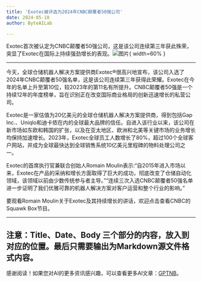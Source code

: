 ```yaml
---
title: 'Exotec被评选为2024年CNBC颠覆者50强公司'
date: 2024-05-18
author: ByteAILab

---
```


Exotec首次被认定为CNBC颠覆者50强公司，这是该公司连续第三年获此殊荣，突显了Exotec在国际上持续强劲增长的表现。![图片](https://ai-techpark.com/wp-content/uploads/2024/05/Exotec-960x540.jpg){ width=60% }

---


今天，全球仓储机器人解决方案提供商Exotec®很高兴地宣布，该公司入选了2024年CNBC颠覆者50强名单，这是该公司连续第三年获得此荣耀。Exotec在今年的名单上升至第10位，较2023年的第11名有所提升。CNBC颠覆者50强是一个持续12年的年度榜单，旨在识别正在改变国际商业格局的创新迅速增长的私营公司。

Exotec是一家估值为20亿美元的全球仓储机器人解决方案提供商，得到包括Gap Inc.、Uniqlo和迪卡侬在内的全球最大品牌的信任。自进入该行业以来，该公司在新市场如东欧和韩国的扩张，以及在亚太地区、欧洲和北美等关键市场的业务增长均保持加速增长。2023年，Exotec全球员工人数增长了80%，超过100个全球客户网站，并成为全球最快达到全球销售系统10亿美元里程碑的物料处理公司之一。

Exotec的首席执行官兼联合创始人Romain Moulin表示:“自2015年进入市场以来，Exotec在产品的采纳和增长方面取得了巨大的成功，彻底改变了仓储自动化领域，该领域以前由少数传统参与者主导。”“连续三次入选CNBC颠覆者50强名单进一步证明了我们优雅可靠的机器人解决方案对客户运营和整个行业的影响。”

要观看Romain Moulin关于Exotec及其持续增长的讲话，欢迎点击查看CNBC的Squawk Box节目。 

---

注意：Title、Date、Body 三个部分的内容，放入到对应的位置。最后只需要输出为Markdown源文件格式内容。
---
感谢阅读！如果您对AI的更多资讯感兴趣，可以查看更多AI文章：[GPTNB](https://gptnb.com)。